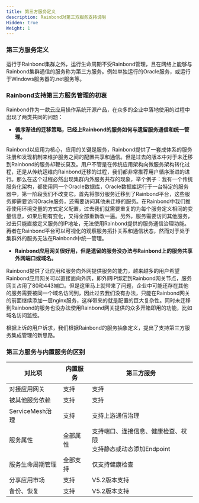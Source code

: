 ```yaml
---
title: 第三方服务定义
description: Rainbond对第三方服务支持说明
Hidden: true
Weight: 1
---
```


### 第三方服务定义

运行于Rainbond集群之外，运行生命周期不受Rainbond管理，且在网络上能够与Rainbond集群通信的服务称为第三方服务。例如单独运行的Oracle服务，或运行于Windows服务器的.net服务等。

### Rainbond支持第三方服务管理的初衷

Rainbond作为一款云应用操作系统开源产品，在众多的企业中落地使用的过程中出现了两类共同的问题：

* <b>循序渐进的迁移策略，已经上Rainbond的服务如何与遗留服务通信和统一管理。</b>

​        Rainbond以应用为核心，应用的关键是服务，Rainbond提供了一套成体系的服务注册和发现机制来维护服务之间的配置共享和通信。但是过去的版本中对于未迁移到Rainbond的服务却鞭长莫及。用户不管是在传统应用架构向微服务架构转化过程，还是从传统运维向Rainbond迁移的过程，我们都非常推荐用户循序渐进的进行。那么在这个过程必然出现集群内外服务共存的现象，举个例子：我有一个传统服务化架构，都使用同一个Oracle数据库，Oracle数据库运行于一台特定的服务器中，第一阶段我们不改变它。首先将部分服务迁移到了Rainbond平台，这些服务即需要访问Oracle服务，还需要访问其他未迁移的服务。在Rainbond中我们推荐使用环境变量的方式定义配置，过去我们就需要重复的为每个服务定义相同的变量信息，如果后期有变化，又得全部重新改一遍。另外，服务需要访问其他服务，过去只能直接定义服务的IP地址，无法使用Rainbond提供的服务通信治理功能。再者在Rainbond平台可以可视化的观察服务拓扑关系和通信状态，然而对于处于集群外的服务无法在Rainbond中统一管理。

* <b>Rainbond应用网关很好用，但是遗留的服务没办法与Rainbond上的服务共享外网端口或域名。</b>

​      Rainbond提供了让应用和服务向外网提供服务的能力，越来越多的用户希望Rainbond应用网关可以直接面向外网，即外网IP绑定到Rainbond网关节点，服务网关占用了80和443端口。但是这里马上就带来了问题，企业中可能还存在其他的服务需要被同一个域名访问到，因此过去我们没有办法，只能在Rainbond网关的前面继续添加一层nginx服务，这样带来的就是配置的巨大复杂性。同时未迁移到Rainbond的服务也没办法使用Rainbond网关提供的众多开箱即用的功能，比如域名访问监控。

根据上诉的用户诉求，我们根据Rainbond的服务抽象定义，提出了支持第三方服务集成管理的新思路。

### 第三方服务与内置服务的区别

| 对比项           | 内置服务 | 第三方服务                                                   |
| ---------------- | -------- | ------------------------------------------------------------ |
| 对接应用网关     | 支持     | 支持                                                         |
| 被其他服务依赖   | 支持     | 支持                                                         |
| ServiceMesh治理  | 支持     | 支持上游通信治理                                             |
| 服务属性         | 全部属性 | 支持端口、连接信息、健康检查、权限<br />支持静态或动态添加Endpoint |
| 服务生命周期管理 | 全部支持 | 仅支持健康检查                                               |
| 分享应用市场     | 支持     | V5.2版本支持                                                 |
| 备份、恢复       | 支持     | V5.2版本支持                                                 |

